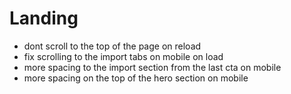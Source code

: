 # Landing
- dont scroll to the top of the page on reload
- fix scrolling to the import tabs on mobile on load
- more spacing to the import section from the last cta on mobile
- more spacing on the top of the hero section on mobile